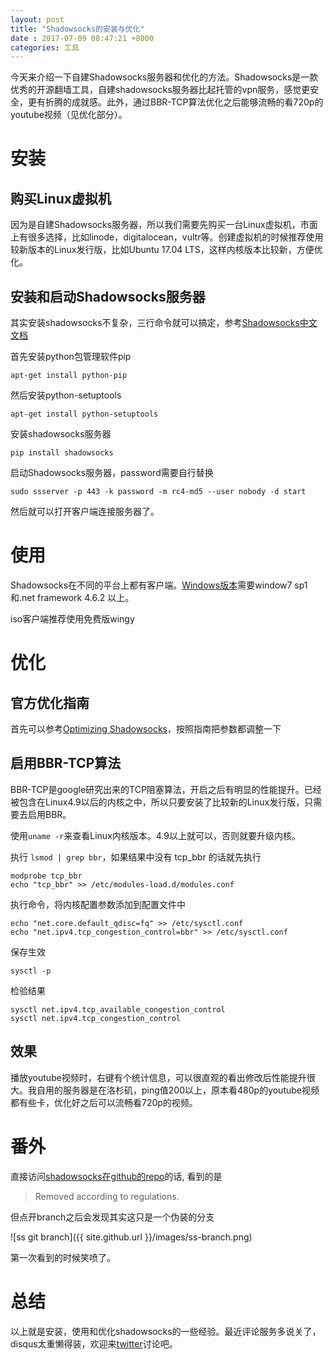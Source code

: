 ```yaml
---
layout: post
title: "Shadowsocks的安装与优化"
date : 2017-07-09 08:47:21 +8000
categories: 工具
---
```


今天来介绍一下自建Shadowsocks服务器和优化的方法。Shadowsocks是一款优秀的开源翻墙工具，自建shadowsocks服务器比起托管的vpn服务，感觉更安全，更有折腾的成就感。此外，通过BBR-TCP算法优化之后能够流畅的看720p的youtube视频（见优化部分）。

# 安装

## 购买Linux虚拟机

因为是自建Shadowsocks服务器，所以我们需要先购买一台Linux虚拟机，市面上有很多选择，比如linode，digitalocean，vultr等。创建虚拟机的时候推荐使用较新版本的Linux发行版，比如Ubuntu 17.04 LTS，这样内核版本比较新，方便优化。

## 安装和启动Shadowsocks服务器

其实安装shadowsocks不复杂，三行命令就可以搞定，参考[Shadowsocks中文文档](https://github.com/shadowsocks/shadowsocks/wiki/Shadowsocks-%E4%BD%BF%E7%94%A8%E8%AF%B4%E6%98%8E)

首先安装python包管理软件pip

	apt-get install python-pip

然后安装python-setuptools

	apt-get install python-setuptools

安装shadowsocks服务器

	pip install shadowsocks

启动Shadowsocks服务器，password需要自行替换

	sudo ssserver -p 443 -k password -m rc4-md5 --user nobody -d start

然后就可以打开客户端连接服务器了。

# 使用

Shadowsocks在不同的平台上都有客户端。[Windows版本](https://github.com/shadowsocks/shadowsocks-windows)需要window7 sp1和.net framework 4.6.2 以上。

iso客户端推荐使用免费版wingy

# 优化

## 官方优化指南

首先可以参考[Optimizing Shadowsocks](https://github.com/shadowsocks/shadowsocks/wiki/Optimizing-Shadowsocks)，按照指南把参数都调整一下

## 启用BBR-TCP算法

BBR-TCP是google研究出来的TCP阻塞算法，开启之后有明显的性能提升。已经被包含在Linux4.9以后的内核之中，所以只要安装了比较新的Linux发行版，只需要去启用BBR。

使用`uname -r`来查看Linux内核版本。4.9以上就可以，否则就要升级内核。

执行 `lsmod | grep bbr`，如果结果中没有 tcp_bbr 的话就先执行

	modprobe tcp_bbr
	echo "tcp_bbr" >> /etc/modules-load.d/modules.conf

执行命令，将内核配置参数添加到配置文件中

	echo "net.core.default_qdisc=fq" >> /etc/sysctl.conf
	echo "net.ipv4.tcp_congestion_control=bbr" >> /etc/sysctl.conf

保存生效

	sysctl -p

检验结果

	sysctl net.ipv4.tcp_available_congestion_control
	sysctl net.ipv4.tcp_congestion_control

## 效果

播放youtube视频时，右键有个统计信息，可以很直观的看出修改后性能提升很大。我自用的服务器是在洛杉矶，ping值200以上，原本看480p的youtube视频都有些卡，优化好之后可以流畅看720p的视频。

# 番外

直接访问[shadowsocks在github的repo](https://github.com/shadowsocks/shadowsocks)的话, 看到的是

> Removed according to regulations.

但点开branch之后会发现其实这只是一个伪装的分支

![ss git branch]({{ site.github.url }}/images/ss-branch.png)

第一次看到的时候笑喷了。

# 总结

以上就是安装，使用和优化shadowsocks的一些经验。最近评论服务多说关了，disqus太重懒得装，欢迎来[twitter](https://twitter.com/pp2moonbird/status/883884549922365440)讨论吧。
